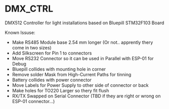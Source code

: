 # DMX_CTRL
DMX512 Controller for light installations based on Bluepill STM32F103 Board

Known Issuse:
- Make RS485 Module base 2.54 mm longer (Or not.. apprently thery come in two sizes)
- Add Silkscreen for Pin 1 to connectors
- Move RS232 Connector so it can be used in Parallel with ESP-01 for Debug
- Bluepill collides with mounting hole in corner
- Remove solder Mask from High-Current Paths for tinning
- Battery collides with power connector
- Move Labels for Power Supply to other side of connector or back
- Make holes for TO220 Larger so thery fit flush
- RX/TX Swapped on Serial Connector (TBD if they are right or wrong on ESP-01 connector...)
